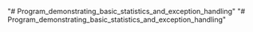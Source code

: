 "# Program_demonstrating_basic_statistics_and_exception_handling" 
"# Program_demonstrating_basic_statistics_and_exception_handling" 
